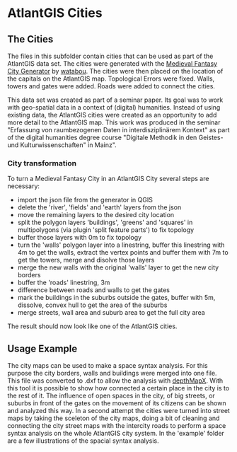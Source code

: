 # AtlantGIS Cities

## The Cities

The files in this subfolder contain cities that can be used as part of the AtlantGIS data set. The cities were generated with the [Medieval Fantasy City Generator](https://watabou.itch.io/medieval-fantasy-city-generator) by [watabou](https://itch.io/profile/watabou). The cities were then placed on the location of the capitals on the AtlantGIS map. Topological Errors were fixed. Walls, towers and gates were added. Roads were added to connect the cities.

This data set was created as part of a seminar paper. Its goal was to work with geo-spatial data in a context of (digital) humanities. Instead of using existing data, the AtlantGIS cities were created as an opportunity to add more detail to the AtlantGIS map. This work was produced in the seminar "Erfassung von raumbezogenen Daten in interdisziplinärem Kontext" as part of the digital humanities degree course "Digitale Methodik in den Geistes- und Kulturwissenschaften" in Mainz".

### City transformation

To turn a Medieval Fantasy City in an AtlantGIS City several steps are necessary:
- import the json file from the generator in QGIS
- delete the 'river', 'fields' and 'earth' layers from the json
- move the remaining layers to the desired city location
- split the polygon layers 'buildings', 'greens' and 'squares' in multipolygons (via plugin 'split feature parts') to fix topology
- buffer those layers with 0m to fix topology
- turn the 'walls' polygon layer into a linestring, buffer this linestring with 4m to get the walls, extract the vertex points and buffer them with 7m to get the towers, merge and disolve those layers
- merge the new walls with the original 'walls' layer to get the new city borders
- buffer the 'roads' linestring, 3m
- difference between roads and walls to get the gates
- mark the buildings in the suburbs outside the gates, buffer with 5m, dissolve, convex hull to get the area of the suburbs
- merge streets, wall area and suburb area to get the full city area

The result should now look like one of the AtlantGIS cities.

## Usage Example

The city maps can be used to make a space syntax analysis. For this purpose the city borders, walls and buildings were merged into one file. This file was converted to .dxf to allow the analysis with [depthMapX](https://www.spacesyntax.online/software-and-manuals/depthmap/). With this tool it is possible to show how connected a certain place in the city is to the rest of it. The influence of open spaces in the city, of big streets, or suburbs in front of the gates on the movement of its citizens can be shown and analyzed this way.
In a second attempt the cities were turned into street maps by taking the sceleton of the city maps, doing a bit of cleaning and connecting the city street maps with the intercity roads to perform a space syntax analysis on the whole AtlantGIS city system.
In the 'example' folder are a few illustrations of the spacial syntax analysis.
